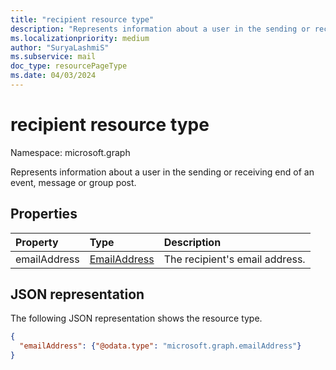 ```yaml
---
title: "recipient resource type"
description: "Represents information about a user in the sending or receiving end of an event, message or group post. "
ms.localizationpriority: medium
author: "SuryaLashmiS"
ms.subservice: mail
doc_type: resourcePageType
ms.date: 04/03/2024
---
```


# recipient resource type

Namespace: microsoft.graph

Represents information about a user in the sending or receiving end of an event, message or group post.

## Properties
| Property	   | Type	|Description|
|:---------------|:--------|:----------|
|emailAddress|[EmailAddress](emailaddress.md)|The recipient's email address.|

## JSON representation

The following JSON representation shows the resource type.

<!-- {
  "blockType": "resource",
  "optionalProperties": [

  ],
  "@odata.type": "microsoft.graph.recipient"
}-->

```json
{
  "emailAddress": {"@odata.type": "microsoft.graph.emailAddress"}
}

```

<!-- uuid: 8fcb5dbc-d5aa-4681-8e31-b001d5168d79
2015-10-25 14:57:30 UTC -->
<!-- {
  "type": "#page.annotation",
  "description": "recipient resource",
  "keywords": "",
  "section": "documentation",
  "tocPath": ""
}-->

